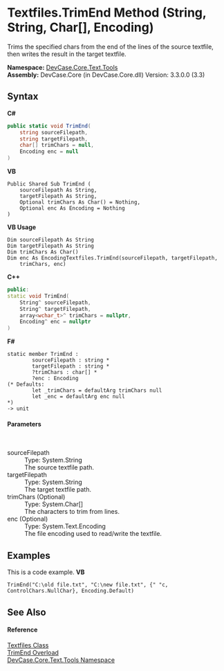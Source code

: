 # Textfiles.TrimEnd Method (String, String, Char[], Encoding)
 

Trims the specified chars from the end of the lines of the source textfile, then writes the result in the target textfile.

**Namespace:**&nbsp;<a href="N_DevCase_Core_Text_Tools">DevCase.Core.Text.Tools</a><br />**Assembly:**&nbsp;DevCase.Core (in DevCase.Core.dll) Version: 3.3.0.0 (3.3)

## Syntax

**C#**<br />
``` C#
public static void TrimEnd(
	string sourceFilepath,
	string targetFilepath,
	char[] trimChars = null,
	Encoding enc = null
)
```

**VB**<br />
``` VB
Public Shared Sub TrimEnd ( 
	sourceFilepath As String,
	targetFilepath As String,
	Optional trimChars As Char() = Nothing,
	Optional enc As Encoding = Nothing
)
```

**VB Usage**<br />
``` VB Usage
Dim sourceFilepath As String
Dim targetFilepath As String
Dim trimChars As Char()
Dim enc As EncodingTextfiles.TrimEnd(sourceFilepath, targetFilepath, 
	trimChars, enc)
```

**C++**<br />
``` C++
public:
static void TrimEnd(
	String^ sourceFilepath, 
	String^ targetFilepath, 
	array<wchar_t>^ trimChars = nullptr, 
	Encoding^ enc = nullptr
)
```

**F#**<br />
``` F#
static member TrimEnd : 
        sourceFilepath : string * 
        targetFilepath : string * 
        ?trimChars : char[] * 
        ?enc : Encoding 
(* Defaults:
        let _trimChars = defaultArg trimChars null
        let _enc = defaultArg enc null
*)
-> unit 

```


#### Parameters
&nbsp;<dl><dt>sourceFilepath</dt><dd>Type: System.String<br />The source textfile path.</dd><dt>targetFilepath</dt><dd>Type: System.String<br />The target textfile path.</dd><dt>trimChars (Optional)</dt><dd>Type: System.Char[]<br />The characters to trim from lines.</dd><dt>enc (Optional)</dt><dd>Type: System.Text.Encoding<br />The file encoding used to read/write the textfile.</dd></dl>

## Examples
This is a code example. 
**VB**<br />
``` VB
TrimEnd("C:\old file.txt", "C:\new file.txt", {" "c, ControlChars.NullChar}, Encoding.Default)
```


## See Also


#### Reference
<a href="T_DevCase_Core_Text_Tools_Textfiles">Textfiles Class</a><br /><a href="Overload_DevCase_Core_Text_Tools_Textfiles_TrimEnd">TrimEnd Overload</a><br /><a href="N_DevCase_Core_Text_Tools">DevCase.Core.Text.Tools Namespace</a><br />